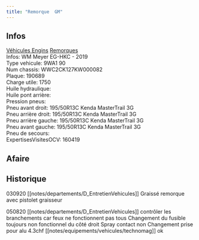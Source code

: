 ```yaml
---
title: "Remorque  GM"
---
```


## Infos
[Véhicules Engins](notes/equipements/vehicules/L_VehiculesEngins.md) [Remorques](notes/equipements/vehicules/C_Remorques.md)\
Infos: WM Meyer EG-HKC - 2019\
Type vehicule: 9WA1 90\
Num chassis: WWC2CK127KW000082\
Plaque: 190689\
Charge utile: 1750\
Huile hydraulique:\
Huile pont arrière:\
Pression pneus:\
Pneu avant droit: 195/50R13C Kenda MasterTrail 3G\
Pneu arrière droit: 195/50R13C Kenda MasterTrail 3G\
Pneu arrière gauche: 195/50R13C Kenda MasterTrail 3G\
Pneu avant gauche: 195/50R13C Kenda MasterTrail 3G\
Pneu de secours:\
ExpertisesVisitesOCV: 160419

## Afaire 

## Historique
030920 [[notes/departements/D_EntretienVehicules]] Graissé remorque avec pistolet graisseur

050820 [[notes/departements/D_EntretienVehicules]] contrôler les branchements car feux ne fonctionnent pas tous
Changement du fusible toujours non fonctionnel du côté droit
Spray contact non
Changement prise pour alu 4.3chf [[notes/equipements/vehicules/technomag]]  ok